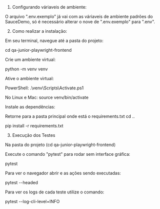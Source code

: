 
1. Configurando váriaveis de ambiente:

O arquivo ".env.exemplo" já vai com as váriaveis de ambiente padrões do SauceDemo, só é necessário alterar o nove de ".env.exemplo" para ".env".

2. Como realizar a instalação:
   
Em seu terminal, navegue até a pasta do projeto:

cd qa-junior-playwright-frontend

Crie um ambiente virtual:

python -m venv venv

Ative o ambiente virtual:

PowerShell: .\venv\Scripts\Activate.ps1

No Linux e Mac: source venv/bin/activate

Instale as dependências:

Retorne para a pasta principal onde está o requirements.txt
cd ..

pip install -r requirements.txt

3. Execução dos Testes

Na pasta do projeto (cd qa-junior-playwright-frontend)

Execute o comando "pytest" para rodar sem interface gráfica:

pytest

Para ver o navegador abrir e as ações sendo executadas:

pytest --headed

Para ver os logs de cada teste utilize o comando:

pytest --log-cli-level=INFO

